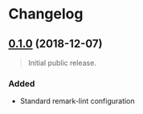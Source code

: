 # Changelog

## [0.1.0][] (2018-12-07)

> Initial public release.

### Added
- Standard remark-lint configuration

[0.1.0]: https://github.com/mgsisk/remark-lint-config/tree/v0.1.0
